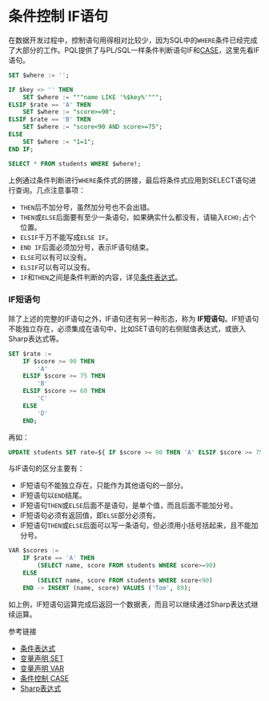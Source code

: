 # 条件控制 IF语句
在数据开发过程中，控制语句用得相对比较少，因为SQL中的`WHERE`条件已经完成了大部分的工作。PQL提供了与PL/SQL一样条件判断语句IF和[CASE](/pql/case.md)，这里先看IF语句。
```sql
SET $where := '';

IF $key <> '' THEN
    SET $where := """name LIKE '%$key%'""";
ELSIF $rate == 'A' THEN
    SET $where := "score>=90";
ELSIF $rate == 'B' THEN
    SET $where := "score<90 AND score>=75";
ELSE
    SET $where := "1=1";
END IF;

SELECT * FROM students WHERE $where!;
```
上例通过条件判断进行`WHERE`条件式的拼接，最后将条件式应用到SELECT语句进行查询。几点注意事项：
* `THEN`后不加分号，虽然加分号也不会出错。
* `THEN`或`ELSE`后面要有至少一条语句，如果确实什么都没有，请输入`ECHO;`占个位置。
* `ELSIF`千万不能写成`ELSE IF`。
* `END IF`后面必须加分号，表示IF语句结束。
* `ELSE`可以有可以没有。
* `ELSIF`可以有可以没有。
* `IF`和`THEN`之间是条件判断的内容，详见[条件表达式](/pql/condition.md)。


### IF短语句
除了上述的完整的IF语句之外，IF语句还有另一种形态，称为 **IF短语句**。IF短语句不能独立存在，必须集成在语句中，比如SET语句的右侧赋值表达式，或嵌入Sharp表达式等。
```sql
SET $rate := 
    IF $score >= 90 THEN 
        'A' 
    ELSIF $score >= 75 THEN
        'B'
    ELSIF $score >= 60 THEN
        'C' 
    ELSE
        'D'
    END; 
```
再如：
```sql
UPDATE students SET rate=${ IF $score >= 90 THEN 'A' ELSIF $score >= 75 THEN 'B' ELSIF $score >= 60 THEN 'C' ELSE 'D' END } WHERE name='Tom';   
```

与IF语句的区分主要有：
* IF短语句不能独立存在，只能作为其他语句的一部分。
* IF短语句以`END`结尾。
* IF短语句`THEN`或`ELSE`后面不是语句，是单个值，而且后面不能加分号。
* IF短语句必须有返回值，即`ELSE`部分必须有。
* IF短语句`THEN`或`ELSE`后面可以写一条语句，但必须用小括号括起来，且不能加分号。
```sql
VAR $scores := 
    IF $rate == 'A' THEN
        (SELECT name, score FROM students WHERE score>=90)
    ELSE
        (SELECT name, score FROM students WHERE score<90)
    END -> INSERT (name, score) VALUES ('Tom', 89);
```
如上例，IF短语句运算完成后返回一个数据表，而且可以继续通过Sharp表达式继续运算。

参考链接
* [条件表达式](/pql/condition.md)
* [变量声明 SET](/pql/set.md)
* [变量声明 VAR](/pql/var.md)
* [条件控制 CASE](/pql/case.md)
* [Sharp表达式](/pql/sharp.md)
